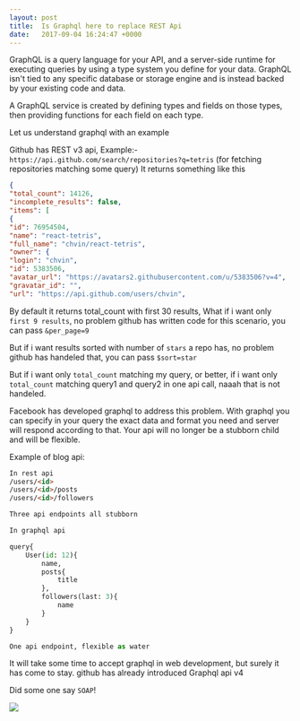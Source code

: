 ```yaml
---
layout: post
title:  Is Graphql here to replace REST Api
date:   2017-09-04 16:24:47 +0000
---
```



GraphQL is a query language for your API, and a server-side runtime for executing queries by using a type system you define for your data. GraphQL isn't tied to any specific database or storage engine and is instead backed by your existing code and data.

A GraphQL service is created by defining types and fields on those types, then providing functions for each field on each type.

Let us understand graphql with an example                

Github has REST v3  api,
Example:-
`https://api.github.com/search/repositories?q=tetris`
(for fetching repositories matching some query)
It returns something like this
```json
{
"total_count": 14126,
"incomplete_results": false,
"items": [
{
"id": 76954504,
"name": "react-tetris",
"full_name": "chvin/react-tetris",
"owner": {
"login": "chvin",
"id": 5383506,
"avatar_url": "https://avatars2.githubusercontent.com/u/5383506?v=4",
"gravatar_id": "",
"url": "https://api.github.com/users/chvin",


```
By default it returns total_count with first 30 results, What if i want only `first 9 results`, no problem github has written code for this scenario, you can pass `&per_page=9`

But if i want results sorted with number of `stars` a repo has, no problem github has handeled that, you can pass `$sort=star`

But if i want only `total_count` matching my query, or better, if i want only `total_count` matching query1 and query2 in one api call, naaah that is not handeled.

Facebook has developed graphql to address this problem. With graphql you can specify in your query the exact data and format you need and server will respond according to that. Your api will no longer be a stubborn child and will be flexible.

Example of blog api:
```html
In rest api
/users/<id>
/users/<id>/posts
/users/<id>/followers

Three api endpoints all stubborn
```

```python
In graphql api

query{
	User(id: 12){
		name,
		posts{
			title
		},
		followers(last: 3){
			name
		}
	}
}

One api endpoint, flexible as water
```
It will take some time to accept graphql in web development, but surely it has come to stay.
github has already introduced Graphql api v4

Did some one say `SOAP`!

![](https://ci.memecdn.com/8984160.jpg)


